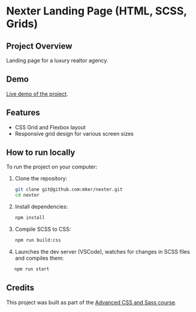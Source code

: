 # Nexter Landing Page (HTML, SCSS, Grids)

## Project Overview

Landing page for a luxury realtor agency.

## Demo

[Live demo of the project](https://nexter-snowy.vercel.app/).

## Features

- CSS Grid and Flexbox layout
- Responsive grid design for various screen sizes

## How to run locally

To run the project on your computer:

1. Clone the repository:

   ```bash
   git clone git@github.com:mker/nexter.git
   cd nexter
   ```

2. Install dependencies:

   ```bash
   npm install
   ```

3. Compile SCSS to CSS:

   ```bash
   npm run build:css
   ```

4. Launches the dev server (VSCode), watches for changes in SCSS files and compiles them:

```bash
   npm run start
```

## Credits

This project was built as part of the [Advanced CSS and Sass course](https://www.udemy.com/course/advanced-css-and-sass/).
